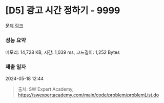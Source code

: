 # [D5] 광고 시간 정하기 - 9999 

[문제 링크](https://swexpertacademy.com/main/code/problem/problemDetail.do?contestProbId=AXIvPBC6aqUDFAXR) 

### 성능 요약

메모리: 14,728 KB, 시간: 1,039 ms, 코드길이: 1,252 Bytes

### 제출 일자

2024-05-18 12:44



> 출처: SW Expert Academy, https://swexpertacademy.com/main/code/problem/problemList.do